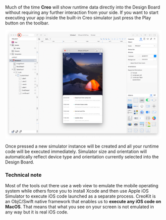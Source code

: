 Much of the time **Creo** will show runtime data directly into the Design Board without requiring any further interaction from your side. If you want to start executing your app inside the built-in Creo simulator just press the Play button on the toolbar.

![Creo](../images/creo/simulator.png)

Once pressed a new simulator instance will be created and all your runtime code will be executed immediately. Simulator size and orientation will automatically reflect device type and orientation currently selected into the Design Board.

### Technical note
Most of the tools out there use a web view to emulate the mobile operating system while others force you to install Xcode and then use Apple iOS Simulator to execute iOS code launched as a separate process. CreoKit is an ObjC/Swift native framework that enables us to **execute any iOS code on MacOS**. That means that what you see on your screen is not emulated in any way but it is real iOS code.